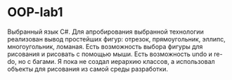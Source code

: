 # OOP-lab1
Выбранный язык C#.
Для апробирования выбранной технологии реализован вывод простейших фигур: отрезок, прямоугольник, эллипс, многоугольник, ломаная. Есть возможность выбора фигуры для рисования и рисовать с помощью мыши. Есть возможность undo и re-do, но с багами.
Я пока не создал иерархию классов, а использовал объекты для рисования из самой среды разработки.
